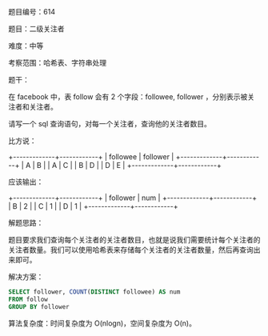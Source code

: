 题目编号：614

题目：二级关注者

难度：中等

考察范围：哈希表、字符串处理

题干：

在 facebook 中，表 follow 会有 2 个字段：followee, follower ，分别表示被关注者和关注者。

请写一个 sql 查询语句，对每一个关注者，查询他的关注者数目。

比方说：

+-------------+------------+
| followee    | follower   |
+-------------+------------+
|     A       |     B      |
|     A       |     C      |
|     B       |     D      |
|     D       |     E      |
+-------------+------------+

应该输出：

+-------------+------------+
| follower    | num        |
+-------------+------------+
|     B       |  2         |
|     C       |  1         |
|     D       |  1         |
+-------------+------------+

解题思路：

题目要求我们查询每个关注者的关注者数目，也就是说我们需要统计每个关注者的关注者数量。我们可以使用哈希表来存储每个关注者的关注者数量，然后再查询出来即可。

解决方案：

```sql
SELECT follower, COUNT(DISTINCT followee) AS num
FROM follow
GROUP BY follower
```

算法复杂度：时间复杂度为 O(nlogn)，空间复杂度为 O(n)。